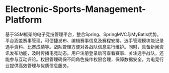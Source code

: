# Electronic-Sports-Management-Platform
基于SSM框架的电子竞技管理平台，整合Spring、SpringMVC与MyBatis优势。平台涵盖赛事管理，可便捷发布、编辑赛事信息及赛程安排。选手管理模块能记录选手资料、比赛成绩等。战队管理方便对各战队信息进行维护。同时，具备新闻资讯发布功能，及时传播电竞动态。用户注册登录后可查看赛事、关注选手战队，还能参与互动评论。权限管理确保不同角色操作权限合理，保障数据安全，为电竞行业提供高效管理与优质信息服务。
